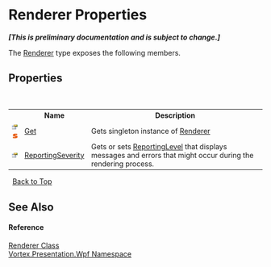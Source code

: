 # Renderer Properties
 _**\[This is preliminary documentation and is subject to change.\]**_

The <a href="T_Vortex_Presentation_Wpf_Renderer.md">Renderer</a> type exposes the following members.


## Properties
&nbsp;<table><tr><th></th><th>Name</th><th>Description</th></tr><tr><td>![Public property](media/pubproperty.gif "Public property")![Static member](media/static.gif "Static member")</td><td><a href="P_Vortex_Presentation_Wpf_Renderer_Get.md">Get</a></td><td>
Gets singleton instance of <a href="T_Vortex_Presentation_Wpf_Renderer.md">Renderer</a></td></tr><tr><td>![Public property](media/pubproperty.gif "Public property")</td><td><a href="P_Vortex_Presentation_Wpf_Renderer_ReportingSeverity.md">ReportingSeverity</a></td><td>
Gets or sets <a href="T_Vortex_Presentation_Wpf_ReportingLevel.md">ReportingLevel</a> that displays messages and errors that might occur during the rendering process.</td></tr></table>&nbsp;
<a href="#renderer-properties">Back to Top</a>

## See Also


#### Reference
<a href="T_Vortex_Presentation_Wpf_Renderer.md">Renderer Class</a><br /><a href="N_Vortex_Presentation_Wpf.md">Vortex.Presentation.Wpf Namespace</a><br />